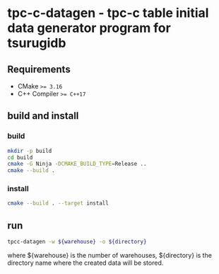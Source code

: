 # tpc-c-datagen - tpc-c table initial data generator program for tsurugidb

## Requirements

* CMake `>= 3.16`
* C++ Compiler `>= C++17`

## build and install
### build

```sh
mkdir -p build
cd build
cmake -G Ninja -DCMAKE_BUILD_TYPE=Release ..
cmake --build .
```

### install

```sh
cmake --build . --target install
```

## run
```sh
tpcc-datagen -w ${warehouse} -o ${directory}
```

where \${warehouse} is the number of warehouses, \${directory} is the directory name where the created data will be stored.
